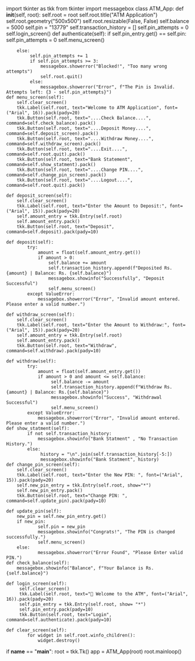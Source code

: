 import tkinter as tkk
from tkinter import messagebox
class ATM_App:
    def __init__(self, root):
        self.root = root
        self.root.title("ATM Application")
        self.root.geometry("500x500")
        self.root.resizable(False, False)
        self.balance = 5000
        self.pin = "13779"
        self.transaction_history = []
        self.pin_attempts = 0
        self.login_screen()
    def authenticate(self):
        if self.pin_entry.get() == self.pin:
             self.pin_attempts = 0
             self.menu_screen()
             
        else:
             self.pin_attempts += 1
             if self.pin_attempts >= 3:
                 messagebox.showerror("Blocked!", "Too many wrong attempts")
                 self.root.quit()
             else:
                 messagebox.showerror("Error", f"The Pin is Invalid. Attempts left: {3 - self.pin_attempts}")
    def menu_screen(self):
        self.clear_screen()
        tkk.Label(self.root, text="Welcome to ATM Application", font=("Arial", 16)).pack(pady=20)
        tkk.Button(self.root, text="....Check Balance....", command=self.check_balance).pack()
        tkk.Button(self.root, text="....Deposit Money....", command=self.deposit_screen).pack()
        tkk.Button(self.root, text="....Withdraw Money....", command=self.withdraw_screen).pack()
        tkk.Button(self.root, text="....Exit....", command=self.root.quit).pack()
        tkk.Button(self.root, text="Bank Statement", command=self.show_statment).pack()
        tkk.Button(self.root, text="....Change PIN....", command=self.change_pin_screen).pack()
        tkk.Button(self.root, text="....Logout....", command=self.root.quit).pack()
       
    def deposit_screen(self):
        self.clear_screen()
        tkk.Label(self.root, text="Enter the Amount to Deposit:", font=("Arial", 15)).pack(pady=20)
        self.amount_entry = tkk.Entry(self.root)
        self.amount_entry.pack()
        tkk.Button(self.root, text="Deposit", command=self.deposit).pack(pady=10)
        
    def deposit(self):
            try:
                amount = float(self.amount_entry.get())
                if amount > 0:
                    self.balance += amount
                    self.transaction_history.append(f"Deposited Rs. {amount} | Balance: Rs. {self.balance}")
                    messagebox.showinfo("Successfully", "Deposit Successful")
                    self.menu_screen()
            except ValueError:
                messagebox.showerror("Error", "Invalid amount entered. Please enter a valid number.")
                
    def withdraw_screen(self):
        self.clear_screen()
        tkk.Label(self.root, text="Enter the Amount to Withdraw:", font=("Arial", 15)).pack(pady=20)
        self.amount_entry = tkk.Entry(self.root)
        self.amount_entry.pack()
        tkk.Button(self.root, text="Withdraw", command=self.withdraw).pack(pady=10)
        
    def withdraw(self):
            try:
                amount = float(self.amount_entry.get())
                if amount > 0 and amount <= self.balance:
                     self.balance -= amount
                     self.transaction_history.append(f"Withdraw Rs. {amount} | Balance: Rs.{self.balance}")
                     messagebox.showinfo("Success", "Withdrawal Successful")
                     self.menu_screen()
            except ValueError:
                messagebox.showerror("Error", "Invalid amount entered. Please enter a valid number.")
    def show_statment(self):
            if not self.transaction_history:
                messagebox.showinfo("Bank Statment" , "No Transaction History.")
            else:
                 history = "\n".join(self.transaction_history[-5:])
                 messagebox.showinfo("Bank Statment", history)
    def change_pin_screen(self):
        self.clear_screen()
        tkk.Label(self.root, text="Enter the New PIN: ", font=("Arial", 15)).pack(pady=20)
        self.new_pin_entry = tkk.Entry(self.root, show="*")
        self.new_pin_entry.pack()
        tkk.Button(self.root, text="Change PIN: ", command=self.update_pin).pack(pady=10)
        
    def update_pin(self):
        new_pin = self.new_pin_entry.get()
        if new_pin:
                self.pin = new_pin
                messagebox.showinfo("Congrats!", "The PIN is changed successfully.")
                self.menu_screen()
        else:
                messagebox.showerror("Error Found", "Please Enter valid PIN.")
    def check_balance(self):
        messagebox.showinfo("Balance", f"Your Balance is Rs. {self.balance}")
                    
    def login_screen(self):
         self.clear_screen()
         tkk.Label(self.root, text="🏦 Welcome to the ATM", font=("Arial", 16)).pack(pady=20)
         self.pin_entry = tkk.Entry(self.root, show= "*")
         self.pin_entry.pack(pady=10)
         tkk.Button(self.root, text="Login", command=self.authenticate).pack(pady=10)
        
    def clear_screen(self):
            for widget in self.root.winfo_children():
                widget.destroy()

      

if __name__ == "__main__":
    root = tkk.Tk()
    app = ATM_App(root)
    root.mainloop()
